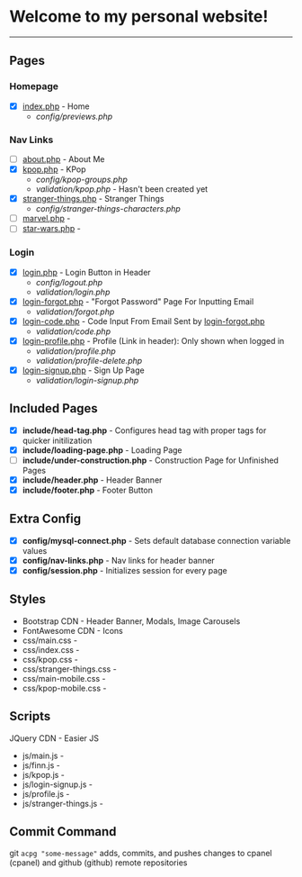 # Welcome to my personal website!

---

## Pages

<!--
* [ ] [.php](aribikombe.com/.php)
-->

### Homepage
* [x] [index.php](aribikombe.com/index.php) - Home
	* *config/previews.php*

### Nav Links
* [ ] [about.php](aribikombe.com/about.php) - About Me
* [x] [kpop.php](aribikombe.com/kpop.php) - KPop
	* *config/kpop-groups.php*
	* *validation/kpop.php* - Hasn't been created yet
* [x] [stranger-things.php](aribikombe.com/stranger-things.php) - Stranger Things
	* *config/stranger-things-characters.php*
* [ ] [marvel.php](aribikombe.com/marvel.php) - 
* [ ] [star-wars.php](aribikombe.com/star-wars.php) - 

### Login
* [x] [login.php](aribikombe.com/login.php) - Login Button in Header
	* *config/logout.php*
	* *validation/login.php*
* [x] [login-forgot.php](aribikombe.com/login-forgot.php) - "Forgot Password" Page For Inputting Email
	* *validation/forgot.php*
* [x] [login-code.php](aribikombe.com/login-code.php) - Code Input From Email Sent by [login-forgot.php](aribikombe.com/login-forgot.php)
	* *validation/code.php*
* [x] [login-profile.php](aribikombe.com/login-profile.php) - Profile (Link in header): Only shown when logged in
	* *validation/profile.php*
	* *validation/profile-delete.php*
* [x] [login-signup.php](aribikombe.com/login-signup.php) - Sign Up Page
	* *validation/login-signup.php*

## Included Pages
* [x] **include/head-tag.php** - Configures head tag with proper tags for quicker initilization
* [x] **include/loading-page.php** - Loading Page
* [ ] **include/under-construction.php** - Construction Page for Unfinished Pages
* [x] **include/header.php** - Header Banner
* [x] **include/footer.php** - Footer Button

## Extra Config
* [x] **config/mysql-connect.php** - Sets default database connection variable values
* [x] **config/nav-links.php** - Nav links for header banner
* [x] **config/session.php** - Initializes session for every page

## Styles

* Bootstrap CDN - Header Banner, Modals, Image Carousels
* FontAwesome CDN - Icons
* css/main.css - 
* css/index.css - 
* css/kpop.css - 
* css/stranger-things.css - 
* css/main-mobile.css - 
* css/kpop-mobile.css - 

## Scripts

JQuery CDN - Easier JS
* js/main.js - 
* js/finn.js - 
* js/kpop.js - 
* js/login-signup.js - 
* js/profile.js - 
* js/stranger-things.js - 

## Commit Command

git `acpg "some-message"` adds, commits, and pushes changes to cpanel (cpanel) and github (github) remote repositories